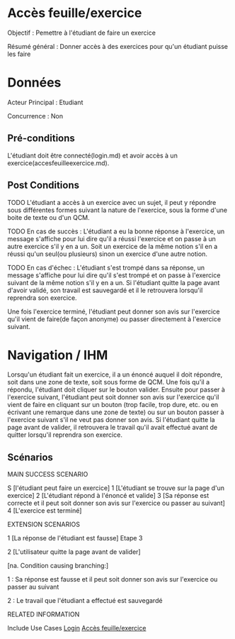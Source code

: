 ﻿
# Accès feuille/exercice
Objectif : Pemettre à l'étudiant de faire un exercice

Résumé général : Donner accès à des exercices pour qu'un étudiant puisse les faire


# Données

Acteur Principal : Etudiant

Concurrence : Non



## Pré-conditions

L'étudiant doit être connecté(login.md) et avoir accès à un exercice(accesfeuilleexercice.md).


## Post Conditions

TODO
L'étudiant a accès à un exercice avec un sujet, il peut y répondre sous différentes formes suivant la nature 
de l'exercice, sous la forme d'une boite de texte ou d'un QCM. 

TODO
En cas de succès : L'étudiant a eu la bonne réponse à l'exercice, un message s'affiche pour lui dire qu'il a 
réussi l'exercice et on passe à un autre exercice s'il y en a un. Soit un exercice de la même notion s'il en 
a réussi qu'un seul(ou plusieurs) sinon un exercice d'une autre notion.

TODO
En cas d'échec : L'étudiant s'est trompé dans sa réponse, un message s'affiche pour lui dire qu'il s'est 
trompé et on passe à l'exercice suivant de la même notion s'il y en a un.
Si l'étudiant quitte la page avant d'avoir validé, son travail est sauvegardé et il le retrouvera lorsqu'il 
reprendra son exercice.

Une fois l'exercice terminé, l'étudiant peut donner son avis sur l'exercice qu'il vient de faire(de façon 
anonyme) ou passer directement à l'exercice suivant.


# Navigation / IHM 

Lorsqu'un étudiant fait un exercice, il a un énoncé auquel il doit répondre, soit dans une zone de texte, 
soit sous forme de QCM. Une fois qu'il a répondu, l'étudiant doit cliquer sur le bouton valider. 
Ensuite pour passer à l'exercice suivant, l'étudiant peut soit donner son avis sur l'exercice qu'il vient de 
faire  en cliquant sur un bouton (trop facile, trop dure, etc. ou en écrivant une remarque dans une zone de 
texte) ou sur un bouton passer à l'exercice suivant s'il ne veut pas donner son avis.
Si l'étudiant quitte la page avant de valider, il retrouvera le travail qu'il avait effectué avant de 
quitter lorsqu'il reprendra son exercice.



## Scénarios

MAIN SUCCESS SCENARIO

S	[l'étudiant peut faire un exercice]
1	[L'étudiant se trouve sur la page d'un exercice]
2	[L'étudiant répond à l'énoncé et valide]
3	[Sa réponse est correcte et il peut soit donner son avis sur l'exercice ou passer au suivant]
4	[L'exercice est terminé]


EXTENSION SCENARIOS

1	[La réponse de l'étudiant est fausse] Etape 3

2	[L'utilisateur quitte la page avant de valider]

[na. Condition causing branching:]

1 : Sa réponse est fausse et il peut soit donner son avis sur l'exercice ou passer au suivant

2 : Le travail que l'étudiant a effectué est sauvegardé


RELATED INFORMATION

Include Use Cases	[Login](login.md)
	                [Accès feuille/exercice](accesfeuilleexercice.md)

